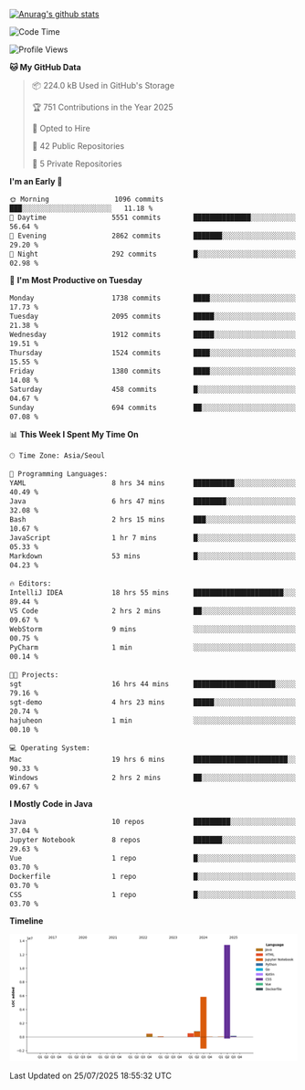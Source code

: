 [![Anurag's github stats](https://github-readme-stats.vercel.app/api?username=hajubal)](https://github.com/anuraghazra/github-readme-stats)

<!--START_SECTION:waka-->
![Code Time](http://img.shields.io/badge/Code%20Time-641%20hrs%2043%20mins-blue)

![Profile Views](http://img.shields.io/badge/Profile%20Views-0-blue)

**🐱 My GitHub Data** 

> 📦 224.0 kB Used in GitHub's Storage 
 > 
> 🏆 751 Contributions in the Year 2025
 > 
> 💼 Opted to Hire
 > 
> 📜 42 Public Repositories 
 > 
> 🔑 5 Private Repositories 
 > 
**I'm an Early 🐤** 

```text
🌞 Morning                1096 commits        ███░░░░░░░░░░░░░░░░░░░░░░   11.18 % 
🌆 Daytime                5551 commits        ██████████████░░░░░░░░░░░   56.64 % 
🌃 Evening                2862 commits        ███████░░░░░░░░░░░░░░░░░░   29.20 % 
🌙 Night                  292 commits         █░░░░░░░░░░░░░░░░░░░░░░░░   02.98 % 
```
📅 **I'm Most Productive on Tuesday** 

```text
Monday                   1738 commits        ████░░░░░░░░░░░░░░░░░░░░░   17.73 % 
Tuesday                  2095 commits        █████░░░░░░░░░░░░░░░░░░░░   21.38 % 
Wednesday                1912 commits        █████░░░░░░░░░░░░░░░░░░░░   19.51 % 
Thursday                 1524 commits        ████░░░░░░░░░░░░░░░░░░░░░   15.55 % 
Friday                   1380 commits        ████░░░░░░░░░░░░░░░░░░░░░   14.08 % 
Saturday                 458 commits         █░░░░░░░░░░░░░░░░░░░░░░░░   04.67 % 
Sunday                   694 commits         ██░░░░░░░░░░░░░░░░░░░░░░░   07.08 % 
```


📊 **This Week I Spent My Time On** 

```text
🕑︎ Time Zone: Asia/Seoul

💬 Programming Languages: 
YAML                     8 hrs 34 mins       ██████████░░░░░░░░░░░░░░░   40.49 % 
Java                     6 hrs 47 mins       ████████░░░░░░░░░░░░░░░░░   32.08 % 
Bash                     2 hrs 15 mins       ███░░░░░░░░░░░░░░░░░░░░░░   10.67 % 
JavaScript               1 hr 7 mins         █░░░░░░░░░░░░░░░░░░░░░░░░   05.33 % 
Markdown                 53 mins             █░░░░░░░░░░░░░░░░░░░░░░░░   04.23 % 

🔥 Editors: 
IntelliJ IDEA            18 hrs 55 mins      ██████████████████████░░░   89.44 % 
VS Code                  2 hrs 2 mins        ██░░░░░░░░░░░░░░░░░░░░░░░   09.67 % 
WebStorm                 9 mins              ░░░░░░░░░░░░░░░░░░░░░░░░░   00.75 % 
PyCharm                  1 min               ░░░░░░░░░░░░░░░░░░░░░░░░░   00.14 % 

🐱‍💻 Projects: 
sgt                      16 hrs 44 mins      ████████████████████░░░░░   79.16 % 
sgt-demo                 4 hrs 23 mins       █████░░░░░░░░░░░░░░░░░░░░   20.74 % 
hajuheon                 1 min               ░░░░░░░░░░░░░░░░░░░░░░░░░   00.10 % 

💻 Operating System: 
Mac                      19 hrs 6 mins       ███████████████████████░░   90.33 % 
Windows                  2 hrs 2 mins        ██░░░░░░░░░░░░░░░░░░░░░░░   09.67 % 
```

**I Mostly Code in Java** 

```text
Java                     10 repos            █████████░░░░░░░░░░░░░░░░   37.04 % 
Jupyter Notebook         8 repos             ███████░░░░░░░░░░░░░░░░░░   29.63 % 
Vue                      1 repo              █░░░░░░░░░░░░░░░░░░░░░░░░   03.70 % 
Dockerfile               1 repo              █░░░░░░░░░░░░░░░░░░░░░░░░   03.70 % 
CSS                      1 repo              █░░░░░░░░░░░░░░░░░░░░░░░░   03.70 % 
```



**Timeline**

![Lines of Code chart](https://raw.githubusercontent.com/hajubal/hajubal/main/assets/bar_graph.png)


 Last Updated on 25/07/2025 18:55:32 UTC
<!--END_SECTION:waka-->